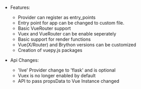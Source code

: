 * Features:
  * Provider can register as entry_points
  * Entry point for app can be changed to custom file.
  * Basic VueRouter support
  * Vuex and VueRouter can be enable seperately
  * Basic support for render functions
  * Vue(X/Router) and Brython versions can be customized
  * Creation of vuepy.js packages

* Api Changes:
  * 'live' Provider change to 'flask' and is optional
  * Vuex is no longer enabled by default
  * API to pass propsData to Vue Instance changed
